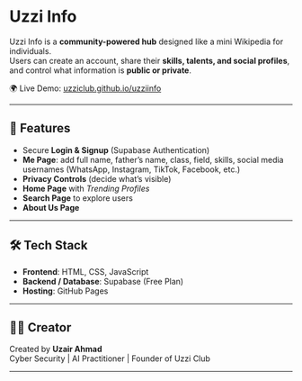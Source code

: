 # Uzzi Info

Uzzi Info is a **community-powered hub** designed like a mini Wikipedia for individuals.  
Users can create an account, share their **skills, talents, and social profiles**, and control what information is **public or private**.  

🌍 Live Demo: [uzziclub.github.io/uzziinfo](https://uzziclub.github.io/uzziinfo)

---

## 🔑 Features
- Secure **Login & Signup** (Supabase Authentication)
- **Me Page**: add full name, father’s name, class, field, skills, social media usernames (WhatsApp, Instagram, TikTok, Facebook, etc.)
- **Privacy Controls** (decide what’s visible)
- **Home Page** with *Trending Profiles*
- **Search Page** to explore users
- **About Us Page**

---

## 🛠️ Tech Stack
- **Frontend**: HTML, CSS, JavaScript  
- **Backend / Database**: Supabase (Free Plan)  
- **Hosting**: GitHub Pages  

---

## 👨‍💻 Creator
Created by **Uzair Ahmad**  
Cyber Security  | AI Practitioner | Founder of Uzzi Club  

---
